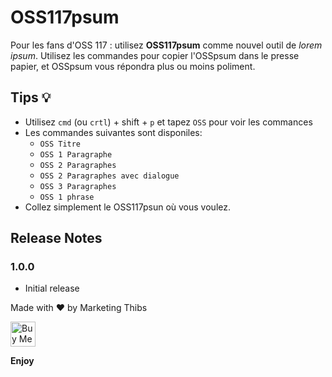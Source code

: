 # OSS117psum

Pour les fans d'OSS 117 : utilisez **OSS117psum** comme nouvel outil de *lorem ipsum*. Utilisez les commandes pour copier l'OSSpsum dans le presse papier, et OSSpsum vous répondra plus ou moins poliment. 

## Tips 💡
- Utilisez `cmd` (ou `crtl`) + shift + `p` et tapez `OSS` pour voir les commances
- Les commandes suivantes sont disponiles:
    - `OSS Titre`
    - `OSS 1 Paragraphe`
    - `OSS 2 Paragraphes`
    - `OSS 2 Paragraphes avec dialogue`
    - `OSS 3 Paragraphes`
    - `OSS 1 phrase`
- Collez simplement le OSS117psun où vous voulez. 

## Release Notes

### 1.0.0

- Initial release

Made with ❤ by Marketing Thibs

<a href="https://www.buymeacoffee.com/marketingthibs" title="Buy Me A Coffee"><img src="https://cdn.buymeacoffee.com/buttons/default-orange.png" alt="Buy Me A Coffee" height="40px"/></a>

**Enjoy**